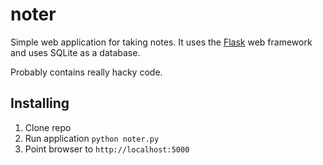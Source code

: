 # noter
Simple web application for taking notes. It uses the [Flask](https://github.com/mitsuhiko/flask) web framework and uses SQLite as a database.

Probably contains really hacky code.

## Installing
1. Clone repo
2. Run application `python noter.py`
3. Point browser to `http://localhost:5000`
